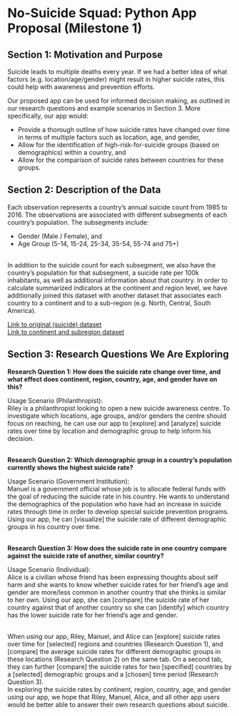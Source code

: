 # No-Suicide Squad: Python App Proposal (Milestone 1)

## Section 1: Motivation and Purpose

Suicide leads to multiple deaths every year. If we had a better idea of what factors (e.g. location/age/gender) might result in higher suicide rates, this could help with awareness and prevention efforts. 

Our proposed app can be used for informed decision making, as outlined in our research questions and example scenarios in Section 3. More specifically, our app would:
- Provide a thorough outline of how suicide rates have changed over time in terms of multiple factors such as location, age, and gender,
- Allow for the identification of high-risk-for-suicide groups (based on demographics) within a country, and
- Allow for the comparison of suicide rates between countries for these groups. 

## Section 2: Description of the Data

Each observation represents a country’s annual suicide count from 1985 to 2016. The observations are associated with different subsegments of each country’s population. The subsegments include: 
- Gender (Male / Female), and
- Age Group (5-14, 15-24, 25-34, 35-54, 55-74 and 75+)
<br/>
In addition to the suicide count for each subsegment, we also have the country’s population for that subsegment, a suicide rate per 100k inhabitants, as well as additional information about that country.
In order to calculate summarized indicators at the continent and region level, we have additionally joined this dataset with another dataset that associates each country to a continent and to a sub-region (e.g. North, Central, South America).
<br/>

[Link to original (suicide) dataset](https://www.kaggle.com/russellyates88/suicide-rates-overview-1985-to-2016#master.csv) <br/>
[Link to continent and subregion dataset](https://www.kaggle.com/statchaitya/country-to-continent/download) <br/>

## Section 3: Research Questions We Are Exploring

**Research Question 1: How does the suicide rate change over time, and what effect does continent, region, country, age, and gender have on this?** <br/>

Usage Scenario (Philanthropist):  <br/>
Riley is a philanthropist looking to open a new suicide awareness centre. To investigate which locations, age groups, and/or genders the centre should focus on reaching, he can use our app to [explore] and [analyze] suicide rates over time by location and demographic group to help inform his decision.
<br/> <br/>

**Research Question 2: Which demographic group in a country’s population currently shows the highest suicide rate?**

Usage Scenario (Government Institution): <br/>
Manuel is a government official whose job is to allocate federal funds with the goal of reducing the suicide rate in his country. He wants to understand the demographics of the population who have had an increase in suicide rates through time in order to develop special suicide prevention programs. Using our app, he can [visualize] the suicide rate of different demographic groups in his country over time. 
<br/> <br/>

**Research Question 3: How does the suicide rate in one country compare against the suicide rate of another, similar country?**

Usage Scenario (Individual): <br/>
Alice is a civilian whose friend has been expressing thoughts about self harm and she wants to know whether suicide rates for her friend’s age and gender are more/less common in another country that she thinks is similar to her own. Using our app, she can [compare] the suicide rate of her country against that of another country so she can [identify] which country has the lower suicide rate for her friend’s age and gender.
<br/> <br/>

When using our app, Riley, Manuel, and Alice can [explore] suicide rates over time for [selected] regions and countries (Research Question 1), and [compare] the average suicide rates for different demographic groups in these locations (Research Question 2) on the same tab. On a second tab, they can further [compare] the suicide rates for two [specified] countries by a [selected] demographic groups and a [chosen] time period (Research Question 3).
<br/>
In exploring the suicide rates by continent, region, country, age, and gender using our app, we hope that Riley, Manuel, Alice, and all other app users would be better able to answer their own research questions about suicide.
